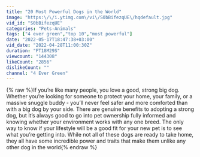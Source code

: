 ```yaml
---
title: "20 Most Powerful Dogs in the World"
image: "https:\/\/i.ytimg.com\/vi\/S0bBifezqUE\/hqdefault.jpg"
vid_id: "S0bBifezqUE"
categories: "Pets-Animals"
tags: ["4 ever green","top 10","most powerful"]
date: "2022-05-17T18:47:38+03:00"
vid_date: "2022-04-28T11:00:30Z"
duration: "PT18M29S"
viewcount: "144308"
likeCount: "2856"
dislikeCount: ""
channel: "4 Ever Green"
---
```

{% raw %}If you’re like many people, you love a good, strong big dog. Whether you’re looking for someone to protect your home, your family, or a massive snuggle buddy - you’ll never feel safer and more comforted than with a big dog by your side. There are genuine benefits to adopting a strong dog, but it’s always good to go into pet ownership fully informed and knowing whether your environment works with any one breed. The only way to know if your lifestyle will be a good fit for your new pet is to see what you’re getting into. While not all of these dogs are ready to take home, they all have some incredible power and traits that make them unlike any other dog in the world{% endraw %}
